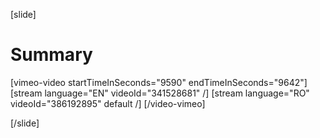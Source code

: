 [slide]
# Summary

[vimeo-video startTimeInSeconds="9590" endTimeInSeconds="9642"]
[stream language="EN" videoId="341528681"  /]
[stream language="RO" videoId="386192895" default /]
[/video-vimeo]

[/slide]
